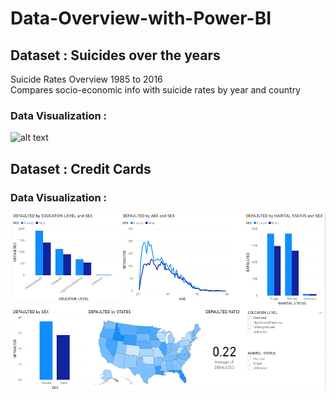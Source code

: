 # Data-Overview-with-Power-BI

## Dataset : Suicides over the years
Suicide Rates Overview 1985 to 2016 <br />
Compares socio-economic info with suicide rates by year and country

### Data Visualization :

![alt text](https://github.com/adiimated/Suicide-Data-Overview-with-Power-BI/blob/master/charts.jpg)

## Dataset : Credit Cards

### Data Visualization :

![alt text](https://github.com/adiimated/Data-Overview-with-Power-BI/blob/master/chart_cc.png)
